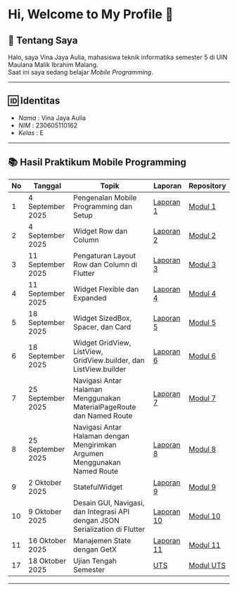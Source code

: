 # Hi, Welcome to My Profile 👋

## 📖 Tentang Saya
Halo, saya Vina Jaya Aulia, mahasiswa teknik informatika semester 5 di UIN Maulana Malik Ibrahim Malang.  
Saat ini saya sedang belajar *Mobile Programming*.

---

## 🆔 Identitas
- *Nama* : Vina Jaya Aulia
- *NIM* : 230605110162
- *Kelas* : E

---

## 📚 Hasil Praktikum Mobile Programming

| No | Tanggal         | Topik                                           | Laporan            | Repository  |
|----|-----------------|-------------------------------------------------|--------------------|-------------|
| 1  | 4 September 2025 | Pengenalan Mobile Programming dan Setup         | [Laporan 1](https://drive.google.com/file/d/1QREfQozTj7feZXpjXD6_XLGyID9Htdoi/view?usp=sharing)     | [Modul 1](https://github.com/vina162/modul1) |
| 2  | 4 September 2025 | Widget Row dan Column                          | [Laporan 2](https://drive.google.com/file/d/1Nw1iw8vHkkZgiDVGsq2s9IbOX6hQAy6X/view?usp=sharing)     | [Modul 2](https://github.com/vina162/modul2) |
| 3  | 11 September 2025 | Pengaturan Layout Row dan Column di Flutter    | [Laporan 3](https://drive.google.com/file/d/1V65NxKiQMcbtI8yTlaQyhojb_BT4Uk0V/view?usp=sharing)           | [Modul 3](https://github.com/vina162/modul3) | 
| 4  | 11 September 2025 | Widget Flexible dan Expanded                   | [Laporan 4](https://drive.google.com/file/d/1--YiQn1-5Ita5Exc7hdcFtQ83Q7wwSPS/view?usp=sharing)           | [Modul 4](https://github.com/vina162/modul4) |
| 5  | 18 September 2025 | Widget SizedBox, Spacer, dan Card                   | [Laporan 5](https://drive.google.com/file/d/1Kxjf6gv9bKEH_hrvbYClz2V7d-BINHCQ/view?usp=sharing)           | [Modul 5](https://github.com/vina162/modul5) |
| 6  | 18 September 2025 | Widget GridView, ListView, GridView.builder, dan ListView.builder                   | [Laporan 6](https://drive.google.com/file/d/1djiH8XrD13IvnvFdmGjHDUto-JqF7GwM/view?usp=sharing)           | [Modul 6](https://github.com/vina162/modul6) |
| 7  | 25 September 2025 | Navigasi Antar Halaman Menggunakan MaterialPageRoute dan Named Route                   | [Laporan 7](https://drive.google.com/file/d/18OhTmw6fH6Q1aQOYbkOMmKGcTncV5GOk/view?usp=sharing)           | [Modul 7](https://github.com/vina162/modul7) |
| 8  | 25 September 2025 | Navigasi Antar Halaman dengan Mengirimkan Argumen Menggunakan Named Route                   | [Laporan 8](https://drive.google.com/file/d/1LBbuXxvszOoIvzbsX05N0qwujuXpx0YQ/view?usp=sharing)           | [Modul 8](https://github.com/vina162/modul8) |
| 9  | 2 Oktober 2025 | StatefulWidget                   | [Laporan 9](https://drive.google.com/file/d/16z95l_I9JDPlXulhcjRjF_BlVVNmn2wN/view?usp=sharing)           | [Modul 9](https://github.com/vina162/modul9) |
| 10  | 9 Oktober 2025 | Desain GUI, Navigasi, dan Integrasi API dengan JSON Serialization di Flutter                   | [Laporan 10](https://drive.google.com/file/d/1aiHvclP_avsBrHouHlhkhYsYZAmU8ktU/view?usp=sharing)           | [Modul 10](https://github.com/vina162/modul10) |
| 11  | 16 Oktober 2025 | 	Manajemen State dengan GetX                   | [Laporan 11](https://drive.google.com/file/d/1292340WOWg16uUNDvFMGCdUxBnRzWVkY/view?usp=sharing)           | [Modul 11](https://github.com/vina162/modul11) |
| 17  | 18 Oktober 2025 | 	Ujian Tengah Semester                  | [UTS]( https://drive.google.com/file/d/1fyzV9E6QI4gSpsa_Wjnzp8yAa5KE04mw/view?usp=sharing )           | [Modul UTS](https://github.com/vina162/uts) |
---
